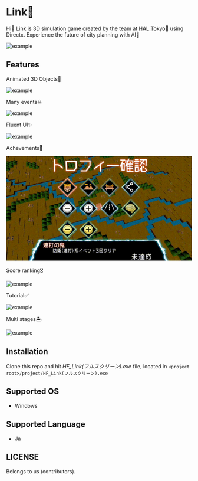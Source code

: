# Link🏢

Hi👋 Link is 3D simulation game created by the team at [HAL Tokyo🏫](https://www.hal.ac.jp/tokyo) using Directx.
Experience the future of city planning with AI🤖
 
![example](https://github.com/natsuk4ze/link/blob/master/readme_assets/example.gif)

## Features

Animated 3D Objects👏

![example](https://github.com/natsuk4ze/link/blob/master/readme_assets/mateorite.gif)

Many events☠

![example](https://github.com/natsuk4ze/link/blob/master/readme_assets/atrantise.gif)

Fluent UI✨

![example](https://github.com/natsuk4ze/link/blob/master/readme_assets/ui.gif)

Achevements📛

![example](https://github.com/natsuk4ze/link/blob/master/readme_assets/achivements.gif)

Score ranking🎖

![example](https://github.com/natsuk4ze/link/blob/master/readme_assets/score.gif)

Tutorial✅

![example](https://github.com/natsuk4ze/link/blob/master/readme_assets/tutorial.gif)

Multi stages🏝

![example](https://github.com/natsuk4ze/link/blob/master/readme_assets/stage.gif)

## Installation

Clone this repo and hit _HF_Link(フルスクリーン).exe_ file, located in
`<project root>/project/HF_Link(フルスクリーン).exe`

## Supported OS

* Windows

## Supported Language

* Ja

## LICENSE

Belongs to us (contributors).
